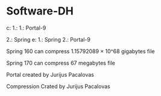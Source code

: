 # Software-DH

c:
1.:
1.: Portal-9

2.: Spring 
e:
1.: Spring
2.: Portal-9


Spring 160 can compress 1.15792089 × 10^68 gigabytes file

Spring 170 can compress 67 megabytes file

Portal created by Jurijus Pacalovas 

Compression Crated by Jurijus Pacalovas


